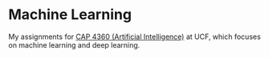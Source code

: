 # Machine Learning
My assignments for [CAP 4360 (Artificial Intelligence)](https://github.com/schneider128k/machine_learning_course) at UCF, which focuses on machine learning and deep learning.
